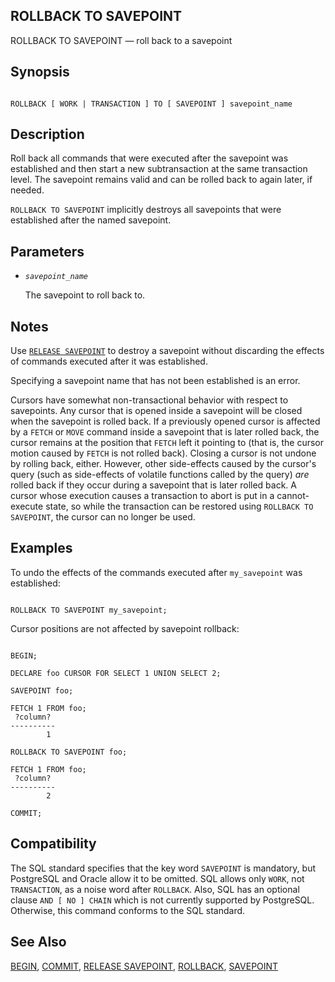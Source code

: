 ## ROLLBACK TO SAVEPOINT

ROLLBACK TO SAVEPOINT — roll back to a savepoint

## Synopsis

```

ROLLBACK [ WORK | TRANSACTION ] TO [ SAVEPOINT ] savepoint_name
```

## Description

Roll back all commands that were executed after the savepoint was established and then start a new subtransaction at the same transaction level. The savepoint remains valid and can be rolled back to again later, if needed.

`ROLLBACK TO SAVEPOINT` implicitly destroys all savepoints that were established after the named savepoint.

## Parameters

* *`savepoint_name`*

    The savepoint to roll back to.

## Notes

Use [`RELEASE SAVEPOINT`](sql-release-savepoint "RELEASE SAVEPOINT") to destroy a savepoint without discarding the effects of commands executed after it was established.

Specifying a savepoint name that has not been established is an error.

Cursors have somewhat non-transactional behavior with respect to savepoints. Any cursor that is opened inside a savepoint will be closed when the savepoint is rolled back. If a previously opened cursor is affected by a `FETCH` or `MOVE` command inside a savepoint that is later rolled back, the cursor remains at the position that `FETCH` left it pointing to (that is, the cursor motion caused by `FETCH` is not rolled back). Closing a cursor is not undone by rolling back, either. However, other side-effects caused by the cursor's query (such as side-effects of volatile functions called by the query) *are* rolled back if they occur during a savepoint that is later rolled back. A cursor whose execution causes a transaction to abort is put in a cannot-execute state, so while the transaction can be restored using `ROLLBACK TO SAVEPOINT`, the cursor can no longer be used.

## Examples

To undo the effects of the commands executed after `my_savepoint` was established:

```

ROLLBACK TO SAVEPOINT my_savepoint;
```

Cursor positions are not affected by savepoint rollback:

```

BEGIN;

DECLARE foo CURSOR FOR SELECT 1 UNION SELECT 2;

SAVEPOINT foo;

FETCH 1 FROM foo;
 ?column?
----------
        1

ROLLBACK TO SAVEPOINT foo;

FETCH 1 FROM foo;
 ?column?
----------
        2

COMMIT;
```

## Compatibility

The SQL standard specifies that the key word `SAVEPOINT` is mandatory, but PostgreSQL and Oracle allow it to be omitted. SQL allows only `WORK`, not `TRANSACTION`, as a noise word after `ROLLBACK`. Also, SQL has an optional clause `AND [ NO ] CHAIN` which is not currently supported by PostgreSQL. Otherwise, this command conforms to the SQL standard.

## See Also

[BEGIN](sql-begin "BEGIN"), [COMMIT](sql-commit "COMMIT"), [RELEASE SAVEPOINT](sql-release-savepoint "RELEASE SAVEPOINT"), [ROLLBACK](sql-rollback "ROLLBACK"), [SAVEPOINT](sql-savepoint "SAVEPOINT")